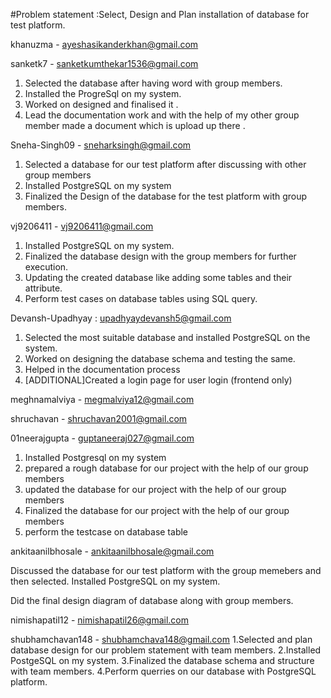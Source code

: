#Problem statement :Select, Design and Plan installation of database for test platform.  


khanuzma - ayeshasikanderkhan@gmail.com  

sanketk7 - sanketkumthekar1536@gmail.com  
1. Selected the database after having word with group members.
2. Installed the ProgreSql on my system.
3. Worked on designed and finalised it .
4. Lead the documentation work and with the help of my other group member made a document which is upload up there .

Sneha-Singh09 - sneharksingh@gmail.com                          
1. Selected a database for our test platform after discussing with other group members 
2. Installed PostgreSQL on my system                                 
3. Finalized the Design of the database for the test platform with group members. 

vj9206411 - vj9206411@gmail.com
 1. Installed PostgreSQL on my system.
 2. Finalized the database design with the group members for further execution.
 3. Updating the created database like adding some tables and their attribute.
 4. Perform test cases on database tables using SQL query.

Devansh-Upadhyay : upadhyaydevansh5@gmail.com 
1. Selected the most suitable database and installed PostgreSQL on the system.
2. Worked on designing the database schema and testing the same.
3. Helped in the documentation process
4. [ADDITIONAL]Created a login page for user login (frontend only)

meghnamalviya - megmalviya12@gmail.com

shruchavan - shruchavan2001@gmail.com

01neerajgupta - guptaneeraj027@gmail.com
1. Installed Postgresql on my system
2. prepared a rough database for our project with the help of our group members
3. updated the database for our project with the help of our group members
4. Finalized the database for our project with the help of our group members
5. perform the testcase on database table



ankitaanilbhosale - ankitaanilbhosale@gmail.com

Discussed the database for our test platform with the group memebers and then selected.
Installed PostgreSQL on my system.

Did the final design diagram of database along with group members.

nimishapatil12 - nimishapatil26@gmail.com

shubhamchavan148 - shubhamchava148@gmail.com
1.Selected and plan database design for our problem statement with team members.
2.Installed PostgeSQL on my system.
3.Finalized the database schema and structure with team members.
4.Perform querries on our database with PostgreSQL platform.
